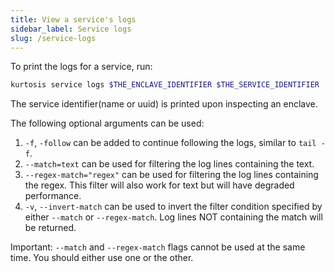 ```yaml
---
title: View a service's logs
sidebar_label: Service logs
slug: /service-logs
---
```


To print the logs for a service, run:

```bash
kurtosis service logs $THE_ENCLAVE_IDENTIFIER $THE_SERVICE_IDENTIFIER
```

The service identifier(name or uuid) is printed upon inspecting an enclave.

The following optional arguments can be used:
1. `-f`, `-follow` can be added to continue following the logs, similar to `tail -f`.
1. `--match=text` can be used for filtering the log lines containing the text.
1. `--regex-match="regex"` can be used for filtering the log lines containing the regex. This filter will also work for text but will have degraded performance.
1. `-v`, `--invert-match` can be used to invert the filter condition specified by either `--match` or `--regex-match`. Log lines NOT containing the match will be returned.

Important: `--match` and `--regex-match` flags cannot be used at the same time. You should either use one or the other.